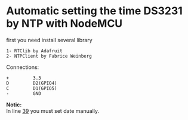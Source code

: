 # Automatic setting the time DS3231 by NTP with NodeMCU

  first you need install several library

    1- RTClib by Adafruit
    2- NTPClient by Fabrice Weinberg
    
  Connections:
  
    +         3.3
    D         D2(GPIO4)
    C         D1(GPIO5)
    -         GND
    
**Notic:**<br>
In line [39](https://github.com/mthri/nodemcu-setting-time/blob/master/SettingTheTime.ino#L39) you must set date manually.
   
  
